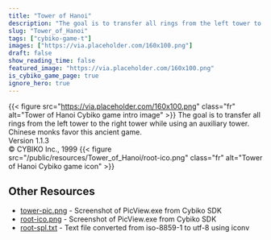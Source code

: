 ```yaml
---
title: "Tower of Hanoi"
description: "The goal is to transfer all rings from the left tower to the right tower while using an auxiliary tower. Chinese monks favor this ancient game. Version 1.1.3 © CYBIKO Inc., 1999 "
slug: "Tower_of_Hanoi"
tags: ["cybiko-game-t"]
images: ["https://via.placeholder.com/160x100.png"]
draft: false
show_reading_time: false
featured_image: "https://via.placeholder.com/160x100.png"
is_cybiko_game_page: true
ignore_hero: true
---
```

{{< figure src="https://via.placeholder.com/160x100.png" class="fr" alt="Tower of Hanoi Cybiko game intro image" >}}
The goal is to transfer all rings from the left tower to the right tower while using an auxiliary tower. Chinese monks favor this ancient game. \
Version 1.1.3 \
© CYBIKO Inc., 1999 {{< figure src="/public/resources/Tower_of_Hanoi/root-ico.png" class="fr" alt="Tower of Hanoi Cybiko game icon" >}}

## Other Resources
* [tower-pic.png](/public/resources/Tower_of_Hanoi/tower-pic.png) - Screenshot of PicView.exe from Cybiko SDK
* [root-ico.png](/public/resources/Tower_of_Hanoi/root-ico.png) - Screenshot of PicView.exe from Cybiko SDK
* [root-spl.txt](/public/resources/Tower_of_Hanoi/root-spl.txt) - Text file converted from iso-8859-1 to utf-8 using iconv
